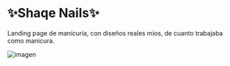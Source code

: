 # ✨Shaqe Nails✨

Landing page de manícuría, con diseños reales míos, de cuanto trabajaba como manicura.

![imagen](https://github.com/jacquelineroballo/shaqeNails/assets/30833076/b4ad93dc-2995-4640-bf72-772c3c23333e)

